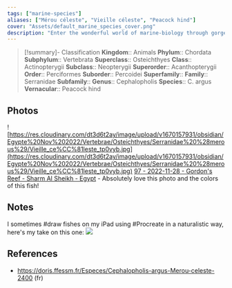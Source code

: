 ```yaml
---
tags: ["marine-species"]
aliases: ["Mérou céleste", "Vieille céleste", "Peacock hind"]
cover: "Assets/default_marine_species_cover.png"
description: "Enter the wonderful world of marine-biology through gorgeous underwater pictures of marine animals. Serranidae is the family of serrans and grouper/mérous."
---
```

> [!summary]- Classification
**Kingdom**:: Animals
**Phylum**:: Chordata
**Subphylum**:: Vertebrata
**Superclass**:: Osteichthyes
**Class**:: Actinopterygii
**Subclass**:: Neopterygii 
**Superorder**:: Acanthopterygii
**Order**:: Perciformes
**Suborder**:: Percoidei
**Superfamily**::
**Family**:: Serranidae
**Subfamily**::
**Genus**:: Cephalopholis
**Species**:: C. argus
**Vernacular**:: Peacock hind

## Photos
![https://res.cloudinary.com/dt3d6t2ay/image/upload/v1670157931/obsidian/Egypte%20Nov%202022/Vertebrae/Osteichthyes/Serranidae%20%28merous%29/Vieille_ce%CC%81leste_tp0vyb.jpg](https://res.cloudinary.com/dt3d6t2ay/image/upload/v1670157931/obsidian/Egypte%20Nov%202022/Vertebrae/Osteichthyes/Serranidae%20%28merous%29/Vieille_ce%CC%81leste_tp0vyb.jpg)
[97 - 2022-11-28 - Gordon's Reef - Sharm Al Sheikh - Egypt](97%20-%202022-11-28%20-%20Gordon's%20Reef%20-%20Sharm%20Al%20Sheikh%20-%20Egypt.md) - Absolutely love this photo and the colors of this fish!

## Notes
I sometimes #draw fishes on my iPad using #Procreate in a naturalistic way, here's my take on this one: 
![](Vieille_Céleste.jpg)

## References
- https://doris.ffessm.fr/Especes/Cephalopholis-argus-Merou-celeste-2400 (fr)